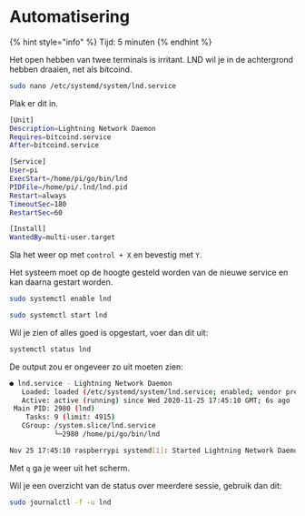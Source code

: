 # Automatisering

{% hint style="info" %}
Tijd: 5 minuten
{% endhint %}

Het open hebben van twee terminals is irritant. LND wil je in de achtergrond hebben draaien, net als bitcoind.

```bash
sudo nano /etc/systemd/system/lnd.service
```

Plak er dit in.

```bash
[Unit]
Description=Lightning Network Daemon
Requires=bitcoind.service
After=bitcoind.service

[Service]
User=pi
ExecStart=/home/pi/go/bin/lnd
PIDFile=/home/pi/.lnd/lnd.pid
Restart=always
TimeoutSec=180
RestartSec=60

[Install]
WantedBy=multi-user.target
```

Sla het weer op met `control + X` en bevestig met `Y`.

Het systeem moet op de hoogte gesteld worden van de nieuwe service en kan daarna gestart worden.

```bash
sudo systemctl enable lnd
```

```bash
sudo systemctl start lnd
```

Wil je zien of alles goed is opgestart, voer dan dit uit:

```bash
systemctl status lnd
```

De output zou er ongeveer zo uit moeten zien:

```bash
● lnd.service - Lightning Network Daemon
   Loaded: loaded (/etc/systemd/system/lnd.service; enabled; vendor preset: enabled)
   Active: active (running) since Wed 2020-11-25 17:45:10 GMT; 6s ago
 Main PID: 2980 (lnd)
    Tasks: 9 (limit: 4915)
   CGroup: /system.slice/lnd.service
           └─2980 /home/pi/go/bin/lnd

Nov 25 17:45:10 raspberrypi systemd[1]: Started Lightning Network Daemon.
```

Met `q` ga je weer uit het scherm.

Wil je een overzicht van de status over meerdere sessie, gebruik dan dit:

```bash
sudo journalctl -f -u lnd
```
